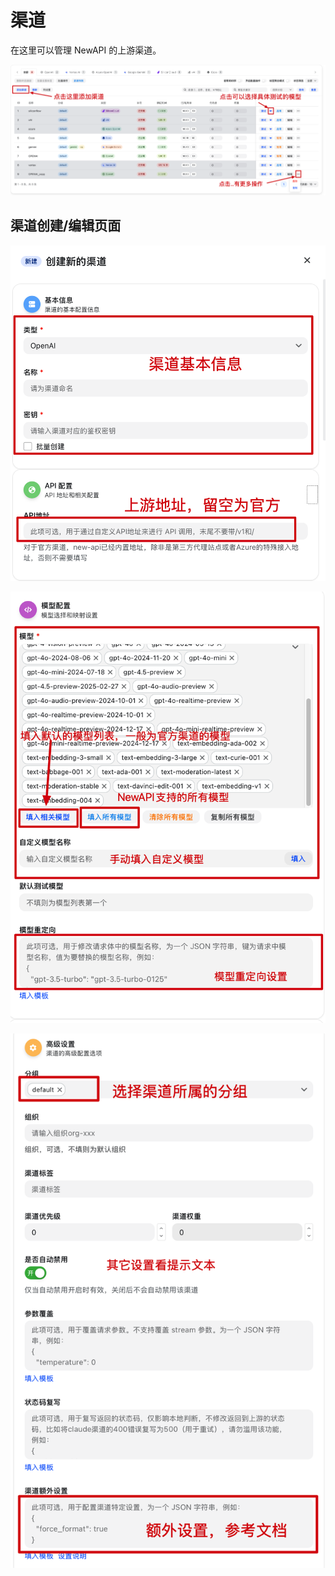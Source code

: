 # 渠道

在这里可以管理 NewAPI 的上游渠道。

![渠道](../../assets/guide/channel.png)

## 渠道创建/编辑页面
![渠道管理1](../../assets/guide/create-channel-1.png)

![渠道管理2](../../assets/guide/create-channel-2.png)

![渠道管理3](../../assets/guide/create-channel-3.png)